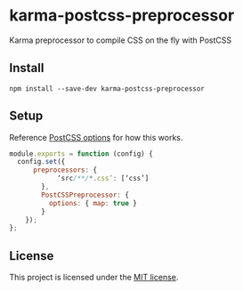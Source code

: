 # karma-postcss-preprocessor
Karma preprocessor to compile CSS on the fly with PostCSS

## Install

```shell
npm install --save-dev karma-postcss-preprocessor
```

## Setup
Reference [PostCSS options](https://www.npmjs.com/package/postcss#options) for how this works.

```js
module.exports = function (config) {
  config.set({
	  preprocessors: {
			‘src/**/*.css’: [‘css’]
		},
		PostCSSPreprocessor: {
		  options: { map: true }
		}
	});
};
```

## License
This project is licensed under the [MIT license](LICENSE).


